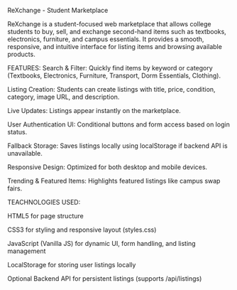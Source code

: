 ReXchange - Student Marketplace

ReXchange is a student-focused web marketplace that allows college students to buy, sell, and exchange second-hand items such as textbooks, electronics, furniture, and campus essentials. It provides a smooth, responsive, and intuitive interface for listing items and browsing available products.

FEATURES:
Search & Filter: Quickly find items by keyword or category (Textbooks, Electronics, Furniture, Transport, Dorm Essentials, Clothing).

Listing Creation: Students can create listings with title, price, condition, category, image URL, and description.

Live Updates: Listings appear instantly on the marketplace.

User Authentication UI: Conditional buttons and form access based on login status.

Fallback Storage: Saves listings locally using localStorage if backend API is unavailable.

Responsive Design: Optimized for both desktop and mobile devices.

Trending & Featured Items: Highlights featured listings like campus swap fairs.

TEACHNOLOGIES USED:

HTML5 for page structure

CSS3 for styling and responsive layout (styles.css)

JavaScript (Vanilla JS) for dynamic UI, form handling, and listing management

LocalStorage for storing user listings locally

Optional Backend API for persistent listings (supports /api/listings)

